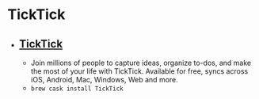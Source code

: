 # TickTick
- [TickTick](https://www.ticktick.com/home)
  - 
  - Join millions of people to capture ideas, organize to-dos, and make the most of your life with TickTick. Available for free, syncs across iOS, Android, Mac, Windows, Web and more.
  - `brew cask install TickTick`
